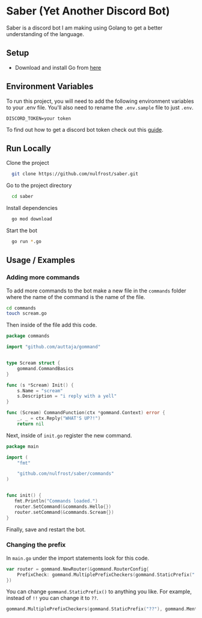 # Saber (Yet Another Discord Bot)

Saber is a discord bot I am making using Golang to get a better understanding of the language.

## Setup

- Download and install Go from [here](https://golang.org/)

## Environment Variables

To run this project, you will need to add the following environment variables to your .env file. You'll also need to rename the `.env.sample` file to just `.env`.

`DISCORD_TOKEN=your token`

To find out how to get a discord bot token check out this [guide](https://discordjs.guide/preparations/setting-up-a-bot-application.html#creating-your-bot).

## Run Locally

Clone the project

```bash
  git clone https://github.com/nulfrost/saber.git
```

Go to the project directory

```bash
  cd saber
```

Install dependencies

```bash
  go mod download
```

Start the bot

```bash
  go run *.go
```

## Usage / Examples

### Adding more commands

To add more commands to the bot make a new file in the `commands` folder where the name of the command is the name of the file.

```bash
cd commands
touch scream.go
```

Then inside of the file add this code.

```go
package commands

import "github.com/auttaja/gommand"


type Scream struct {
	gommand.CommandBasics
}

func (s *Scream) Init() {
	s.Name = "scream"
	s.Description = "i reply with a yell"
}

func (Scream) CommandFunction(ctx *gommand.Context) error {
	_, _ = ctx.Reply("WHAT'S UP?!")
	return nil
```

Next, inside of `init.go` register the new command.

```go
package main

import (
	"fmt"

	"github.com/nulfrost/saber/commands"
)


func init() {
   fmt.Println("Commands loaded.")
   router.SetCommand(&commands.Hello{})
   router.setCommand(&commands.Scream{})
}
```

Finally, save and restart the bot.

### Changing the prefix

In `main.go` under the import statements look for this code.

```go
var router = gommand.NewRouter(&gommand.RouterConfig{
	PrefixCheck: gommand.MultiplePrefixCheckers(gommand.StaticPrefix("!!"), gommand.MentionPrefix),
})
```

You can change `gommand.StaticPrefix()` to anything you like. For example, instead of `!!` you can change it to `??`.

```go
gommand.MultiplePrefixCheckers(gommand.StaticPrefix("??"), gommand.MentionPrefix)
```
